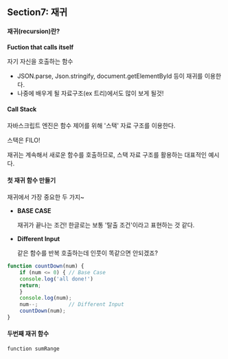 ## Section7: 재귀



#### 재귀(recursion)란?

**Fuction that calls itself**

자기 자신을 호출하는 함수

* JSON.parse, Json.stringify, document.getElementById 등이 재귀를 이용한다.
* 나중에 배우게 될 자료구조(ex 트리)에서도 많이 보게 될것!



#### Call Stack

자바스크립트 엔진은 함수 제어를 위해 '스택' 자료 구조를 이용한다.

스택은 FILO!

재귀는 계속해서 새로운 함수를 호출하므로, 스택 자료 구조를 활용하는 대표적인 예시다.



#### 첫 재귀 함수 만들기

재귀에서 가장 중요한 두 가지~

* **BASE CASE**

  재귀가 끝나는 조건! 한글로는 보통 '탈출 조건'이라고 표현하는 것 같다.

* **Different Input**

  같은 함수를 반복 호출하는데 인풋이 똑같으면 안되겠죠?

  

```javascript
function countDown(num) {
    if (num <= 0) {	// Base Case
    console.log('all done!')
    return;
    }
    console.log(num);
    num--;			// Different Input
    countDown(num);
}
```



#### 두번째 재귀 함수

```
function sumRange
```

